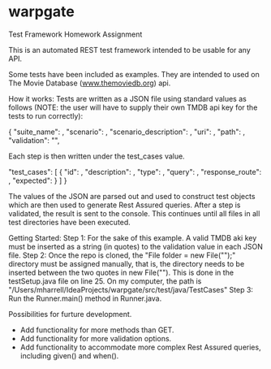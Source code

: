 # warpgate
Test Framework Homework Assignment

This is an automated REST test framework intended to be usable for any API.

Some tests have been included as examples. They are intended to used on The Movie Database (www.themoviedb.org) api. 

How it works:
Tests are written as a JSON file using standard values as follows (NOTE: the user will have to supply their own TMDB api key for the tests to run correctly): 

{
  "suite_name": ,
  "scenario": ,
  "scenario_description": ,
  "uri": ,
  "path": ,
  "validation": "",
 
 Each step is then written under the test_cases value.
  
  "test_cases": [
    {
      "id": ,
      "description": ,
      "type": ,
      "query": ,
      "response_route": ,
      "expected":
    }
  ]
}

The values of the JSON are parsed out and used to construct test objects which are then used to generate Rest Assured queries. After a  step is validated, the result is sent to the console. This continues until all files in all test directories have been executed.

Getting Started:
Step 1: For the sake of this example. A valid TMDB aki key must be inserted as a string (in quotes) to the validation value in each JSON file.
Step 2: Once the repo is cloned, the "File folder = new File("");" directory must be assigned manually, that is, the directory needs to be inserted between the two quotes in new File(""). This is done in the testSetup.java file on line 25. On my computer, the path is "/Users/mharrell/IdeaProjects/warpgate/src/test/java/TestCases"
Step 3: Run the Runner.main() method in Runner.java.

Possibilities for furture development. 
 - Add functionality for more methods than GET.
 - Add functionality for more validation options.
 - Add functionality to accommodate more complex Rest Assured queries, including given() and when().

